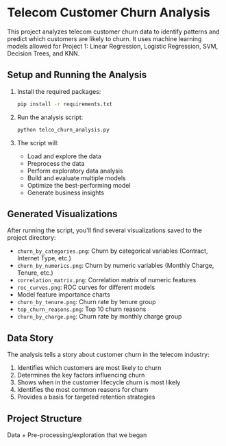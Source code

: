 # Telecom Customer Churn Analysis

This project analyzes telecom customer churn data to identify patterns and predict which customers are likely to churn. It uses machine learning models allowed for Project 1: Linear Regression, Logistic Regression, SVM, Decision Trees, and KNN.

## Setup and Running the Analysis

1. Install the required packages:
   ```bash
   pip install -r requirements.txt
   ```

2. Run the analysis script:
   ```bash
   python telco_churn_analysis.py
   ```

3. The script will:
   - Load and explore the data
   - Preprocess the data
   - Perform exploratory data analysis
   - Build and evaluate multiple models
   - Optimize the best-performing model
   - Generate business insights

## Generated Visualizations

After running the script, you'll find several visualizations saved to the project directory:
- `churn_by_categories.png`: Churn by categorical variables (Contract, Internet Type, etc.)
- `churn_by_numerics.png`: Churn by numeric variables (Monthly Charge, Tenure, etc.)
- `correlation_matrix.png`: Correlation matrix of numeric features
- `roc_curves.png`: ROC curves for different models
- Model feature importance charts
- `churn_by_tenure.png`: Churn rate by tenure group
- `top_churn_reasons.png`: Top 10 churn reasons
- `churn_by_charge.png`: Churn rate by monthly charge group

## Data Story

The analysis tells a story about customer churn in the telecom industry:
1. Identifies which customers are most likely to churn
2. Determines the key factors influencing churn
3. Shows when in the customer lifecycle churn is most likely
4. Identifies the most common reasons for churn
5. Provides a basis for targeted retention strategies

## Project Structure

Data + Pre-processing/exploration that we began
